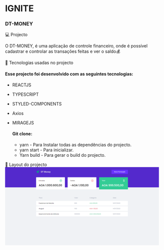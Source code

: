 # IGNITE 
 ### DT-MONEY

 💻 Projecto

O DT-MONEY, é uma aplicação de controle financeiro, onde é possível cadastrar e controlar as transações feitas e ver o saldo💰

 🚀  Tecnologias usadas no projecto
   #### Esse projecto foi desenvolvido com as seguintes tecnologias:

* REACTJS
* TYPESCRIPT 
* STYLED-COMPONENTS
* Axios
* MIRAGEJS
  
  #### Git clone:
   * yarn - Para Instalar todas as dependências do projecto.
   * yarn start - Para inicializar.
   * Yarn build - Para gerar o build do projecto.

🔖 Layout do projecto 
![Alt text](dt-money.png)